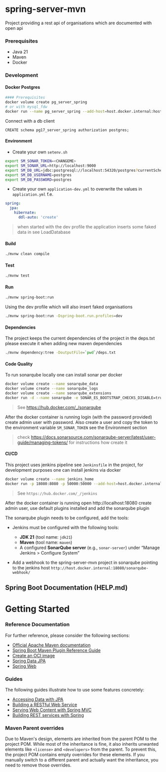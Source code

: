 spring-server-mvn
=================

Project providing a rest api of organisations which are documented with open api


### Prerequisites

* Java 21
* Maven
* Docker

### Development

#### Docker Postgres

```bash
#### Prerequisites
docker volume create pg_server_spring
# or with mysql_fdw 
docker run --name pg_server_spring --add-host=host.docker.internal:host-gateway -p 54320:5432  -v pg_server_spring:/var/lib/postgresql/data -e POSTGRES_PASSWORD=postgres -d postgres:17.5
```

Connect with a db client

```postgresql
CREATE schema pg17_server_spring authorization postgres;
```

#### Environment

* Create your own `setenv.sh`
```bash
export SM_SONAR_TOKEN=<CHANGEME>
export SM_SONAR_URL=http://localhost:9000
export SM_DB_URL=jdbc:postgresql://localhost:54320/postgres?currentSchema=pg17_server_spring
export SM_DB_USERNAME=postgres
export SM_DB_PASSWORD=postgres
```

* Create your own `application-dev.yml` to overwrite the values in `application.yml` f.e.

```yml
spring:
  jpa:
    hibernate:
      ddl-auto: 'create'
```

> when started with the dev profile the application inserts some faked data in see LoadDatabase 


#### Build

```bash
./mvnw clean compile
```

#### Test

```bash
./mvnw test
```

#### Run

```bash
./mvnw spring-boot:run
```

Using the dev profile which will also insert faked organisations

```bash
./mvnw spring-boot:run -Dspring-boot.run.profiles=dev
```

#### Dependencies

The project keeps the current dependencies of the project in the deps.txt please execute it when adding new maven 
dependencies

```bash
./mvnw dependency:tree -DoutputFile=`pwd`/deps.txt
```

#### Code Quality

To run sonarqube locally one can install sonar per docker

```bash
docker volume create --name sonarqube_data
docker volume create --name sonarqube_logs
docker volume create --name sonarqube_extensions
docker run -d --name sonarqube -e SONAR_ES_BOOTSTRAP_CHECKS_DISABLE=true --add-host=host.docker.internal:host-gateway -p 9000:9000 sonarqube:community
```
> See https://hub.docker.com/_/sonarqube

After the docker container is running login (with the password provided) create admin user with password.
Also create a user and copy the token to the environment variable `SM_SONAR_TOKEN` see the Environment section

> check https://docs.sonarsource.com/sonarqube-server/latest/user-guide/managing-tokens/ for instructions how create it

#### CI/CD 

This project uses jenkins pipeline see `Jenkinsfile` in the project, for development purposes one can install jenkins 
via docker

```bash
docker volume create --name jenkins_home
docker run -p 18080:8080 -p 50000:50000 --add-host=host.docker.internal:host-gateway -v jenkins_home:/var/jenkins_home jenkins/jenkins:lts-jdk11
```

> See `https://hub.docker.com/_/jenkins`

After the docker container is running open http://localhost:18080 create admin user, use default plugins installed and 
add the sonarqube plugin

The sonarqube plugin needs to be configured, add the tools:

- Jenkins must be configured with the following tools:
    - **JDK 21** (tool name: `jdk21`)
    - **Maven** (tool name: `maven`)
    - A configured **SonarQube server** (e.g., `sonar-server`) under “Manage Jenkins > Configure System”

- Add a webhook to the spring-server-mvn project in sonarqube pointing to the jenkins host `http://host.docker.internal:18080/sonarqube-webhook/`


Spring Boot Documentation (HELP.md)
-----------------------------------

# Getting Started

### Reference Documentation
For further reference, please consider the following sections:

* [Official Apache Maven documentation](https://maven.apache.org/guides/index.html)
* [Spring Boot Maven Plugin Reference Guide](https://docs.spring.io/spring-boot/3.5.3/maven-plugin)
* [Create an OCI image](https://docs.spring.io/spring-boot/3.5.3/maven-plugin/build-image.html)
* [Spring Data JPA](https://docs.spring.io/spring-boot/3.5.3/reference/data/sql.html#data.sql.jpa-and-spring-data)
* [Spring Web](https://docs.spring.io/spring-boot/3.5.3/reference/web/servlet.html)

### Guides
The following guides illustrate how to use some features concretely:

* [Accessing Data with JPA](https://spring.io/guides/gs/accessing-data-jpa/)
* [Building a RESTful Web Service](https://spring.io/guides/gs/rest-service/)
* [Serving Web Content with Spring MVC](https://spring.io/guides/gs/serving-web-content/)
* [Building REST services with Spring](https://spring.io/guides/tutorials/rest/)

### Maven Parent overrides

Due to Maven's design, elements are inherited from the parent POM to the project POM.
While most of the inheritance is fine, it also inherits unwanted elements like `<license>` and `<developers>` from the parent.
To prevent this, the project POM contains empty overrides for these elements.
If you manually switch to a different parent and actually want the inheritance, you need to remove those overrides.






